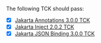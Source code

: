 The following TCK should pass:

- [x] [Jakarta Annotations 3.0.0 TCK](https://download.eclipse.org/jakartaee/annotations/3.0/jakarta-annotations-tck-3.0.0.zip)
- [x] [Jakarta Inject 2.0.2 TCK](https://download.eclipse.org/jakartaee/dependency-injection/2.0/jakarta.inject-tck-2.0.2-bin.zip)
- [x] [Jakarta JSON Binding 3.0.0 TCK](https://download.eclipse.org/jakartaee/jsonb/3.0/jakarta-jsonb-tck-3.0.0.zip)